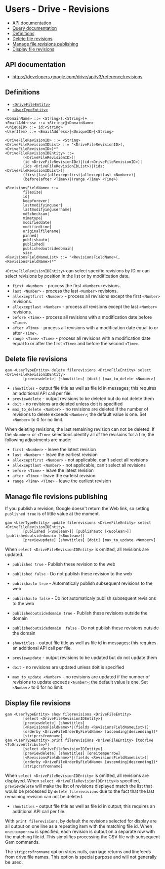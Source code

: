 # Users - Drive - Revisions
- [API documentation](#api-documentation)
- [Query documentation](Users-Drive-Query)
- [Definitions](#definitions)
- [Delete file revisions](#delete-file-revisions)
- [Manage file revisions publishing](#manage-file-revisions-publishing)
- [Display file revisions](#display-file-revisions)

## API documentation
* https://developers.google.com/drive/api/v3/reference/revisions

## Definitions
* [`<DriveFileEntity>`](Drive-File-Selection)
* [`<UserTypeEntity>`](Collections-of-Users)

```
<DomainName> ::= <String>(.<String>)+
<EmailAddress> ::= <String>@<DomainName>
<UniqueID> ::= id:<String>
<UserItem> ::= <EmailAddress>|<UniqueID>|<String>

<DriveFileRevisionID> ::= <String>
<DriveFileRevisionIDList> ::= "<DriveFileRevisionID>(,<DriveFileRevisionID>)*"
<DriveFileRevisionIDEntity> ::=
        (<DriveFileRevisionID>)|
        (id <DriveFileRevisionID>)|(id:<DriveFileRevisionID>)|
        (ids <DriveFileRevisionIDList>)|(ids:<DriveFileRevisionIDList>)|
        (first|last|allexceptfirst|allexceptlast <Number>)|
        (before|after <Time>)|(range <Time> <Time>)

<RevisionsFieldName> ::=
        filesize|
        id|
        keepforever|
        lastmodifyinguser|
        lastmodifyingusername|
        md5checksum|
        mimetype|
        modifieddate|
        modifiedtime|
        originalfilename|
        pinned|
        publishauto|
        published|
        publishedoutsidedomain|
        size
<RevisionsFieldNameList> ::= "<RevisionsFieldName>(,<RevisionsFieldName>)*"
```
`<DriveFileRevisionIDEntity>` can select specific revisions by ID or can select revisions by position in the list or by modification date.
* `first <Number>` - process the first `<Number>` revisions.
* `last <Number>` - process the last `<Number>` revisions.
* `allexceptfirst <Number>` - process all revisions except the first `<Number>` revisions.
* `allexceptlast <Number>` - process all revisions except the last `<Number>` revisions.
* `before <Time>` - process all revisions with a modification date before `<Time>`.
* `after <Time>` - process all revisions with a modification date equal to or after `<Time>`.
* `range <Time> <Time>` - process all revisions with a modification date equal to or after the first `<Time>` and before the second `<Time>`.

## Delete file revisions
```
gam <UserTypeEntity> delete filerevisions <DriveFileEntity> select <DriveFileRevisionIDEntity>
        [previewdelete] [showtitles] [doit] [max_to_delete <Number>]
```
* `showtitles` - output file title as well as file id in messages; this requires an additional API call per file.
* `previewdelete` - output revisions to be deleted but do not delete them
* `doit` - no revisions are deleted unless doit is specified
* `max_to_delete <Number>` - no revisions are deleted if the number of revisions to delete exceeds `<Number>`; the default value is one. Set `<Number>` to 0 for no limit.

When deleting revisions, the last remaining revision can not be deleted. If the `<Number>` or `<Time>` selections identify all of the revisions for a file,
the following adjustments are made:
* `first <Number>` - leave the latest revision
* `last <Number>` - leave the earliest revision
* `allexceptfirst <Number>` - not applicable, can't select all revisions
* `allexceptlast <Number>` -  not applicable, can't select all revisions
* `before <Time>` - leave the latest revision
* `after <Time>` - leave the earleist revision
* `range <Time> <Time>` - leave the earliest revision

## Manage file revisions publishing
If you publish a revision, Google doesn't return the Web link, so setting `published true` is of little
value at the moment.
```
gam <UserTypeEntity> update filerevisions <DriveFileEntity> select <DriveFileRevisionIDEntity>
        [published [<Boolean>]] [publishauto [<Boolean>]] [publishedoutsidedomain [<Boolean>]]
        [previewupdate] [showtitles] [doit] [max_to_update <Number>]
```
When `select <DriveFileRevisionIDEntity>` is omitted, all revisions are updated. 

* `published true` - Publish these revision to the web
* `published false` - Do not publish these revision to the web
* `publishauto true` - Automaticaly publish subsequent revisions to the web
* `publishauto false` - Do not automaticaly publish subsequent revisions to the web
* `publishedoutsidedomain true` - Publish these revisions outside the domain
* `publishedoutsidedomain  false` - Do not publish these revisions outside the domain

* `showtitles` - output file title as well as file id in messages; this requires an additional API call per file.
* `previewupdate` - output revisions to be updated but do not update them
* `doit` - no revisions are updated unless doit is specified
* `max_to_update <Number>` - no revisions are updated if the number of revisions to update exceeds `<Number>`; the default value is one. Set `<Number>` to 0 for no limit.

## Display file revisions
```
gam <UserTypeEntity> show filerevisions <DriveFileEntity>
        [select <DriveFileRevisionIDEntity>]
        [previewdelete] [showtitles]
        [<RevisionsFieldName>*|(fields <RevisionsFieldNameList>)]
        (orderby <DriveFileOrderByFieldName> [ascending|descending])*
        [stripcrsfromname]
gam <UserTypeEntity> print filerevisions <DriveFileEntity> [todrive <ToDriveAttribute>*]
        [select <DriveFileRevisionIDEntity>]
        [previewdelete] [showtitles] [oneitemperrow]
        [<RevisionsFieldName>*|(fields <RevisionsFieldNameList>)]
        (orderby <DriveFileOrderByFieldName> [ascending|descending])*
        [stripcrsfromname]
```
When `select <DriveFileRevisionIDEntity>` is omitted, all revisions are displayed. When `select <DriveFileRevisionIDEntity>`is specified,
`previewdelete` will make the list of revisions displayed match the list that would be processed by `delete filerevisions` due to the fact
that the last remaining revision can not be deleted.

* `showtitles` - output file title as well as file id in output; this requires an additional API call per file.

With `print filerevisions`, by default the revisions selected for display are all output on one line as a repeating item with the matching file id.
When `oneitemperrow` is specified, each revision is output on a separate row with the matching file id. This simplifies processing the CSV file with subsequent Gam commands.

The `stripcrsfromname` option strips nulls, carriage returns and linefeeds from drive file names.
This option is special purpose and will not generally be used.

